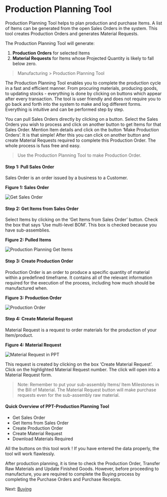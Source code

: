 # Production Planning Tool

<p class="lead">Production Planning Tool helps to plan production and purchase Items. A list of Items can be generated from the open Sales Orders in the system. This tool creates Production Orders and generates Material Requests.</p>

The Production Planning Tool will generate:

1. **Production Orders** for selected Items 
2. **Material Requests** for Items whose Projected Quantity is likely to fall below zero.

> Manufacturing > Production Planning Tool

The Production Planning Tool enables you to complete the production cycle in a fast and efficient manner. From procuring materials, producing goods, to updating stocks - everything is done by clicking on buttons which appear after every transaction. The tool is user friendly and does not require you to go back and forth into the system to make and log different forms. Everything is intuitive and can be performed step by step. 

You can pull Sales Orders directly by clicking on a button. Select the Sales Orders you wish to process and click on another button to get Items for that Sales Order. Mention Item details and click on the button ‘Make Production Orders’. It is that simple! After this you can click on another button and create Material Requests required to complete this Production Order. The whole process is fuss free and easy.

> Use the Production Planning Tool to make Production Order.

#### Step 1: Pull Sales Order

Sales Order is an order issued by a business to a Customer. 

__Figure 1: Sales Order__


![Get Sales Order](/assets/erpnext_org/images/erpnext/e-t-o-ppt-get-so-childbed.png)


#### Step 2: Get Items from Sales Order

Select Items by clicking on the ‘Get Items from Sales Order’ button. Check the box that says ‘Use multi-level BOM’. This box is checked because you have sub-assemblies. 

__Figure 2: Pulled Items__

![Production Planning Get Items](/assets/erpnext_org/images/erpnext/e-t-o-get-items-ppt-childbed.png)

#### Step 3: Create Production Order

Production Order is an order to produce a specific quantity of material within a predefined timeframe. It contains all of the relevant information required for the execution of the process, including how much should be manufactured when. 

__Figure 3: Production Order__

![Production Order](/assets/erpnext_org/images/erpnext/e-t-o-ppt-create-po-childbed.png)

#### Step 4: Create Material Request

Material Request is a request to order materials for the production of your Item/product.

__Figure 4: Material Request__

![Material Request in PPT](/assets/erpnext_org/images/erpnext/e-t-o-material-requests-ppt-childbed.png)

This request is created by clicking on the box ‘Create Material Request’. Click on the highlighted Material Request number. The click will open into a Material Request form. 

> Note: Remember to put your sub-assembly Items/ Item Milestones in the Bill of Material. The Material Request button will make purchase requests even for the sub-assembly raw material.

#### Quick Overview of PPT-Production Planning Tool

* Get Sales Order
* Get Items from Sales Order
* Create Production Order
* Create Material Request
* Download Materials Required


<i class="icon-lightbulb text-warning" style="font-size: 200%"></i> All the buttons on this tool work ! If you have entered the data properly, the tool will work flawlessly.

After  production planning, it is time to check the Production Order, Transfer Raw Materials and Update Finished Goods. However, before proceeding to manufacture, you are required to complete the Buying process by completing the Purchase Orders and Purchase Receipts. 



Next: [Buying](/apps/erpnext/guide-books/engineer-to-order/material-request)
